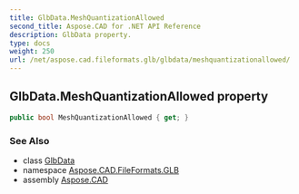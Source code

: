 ```yaml
---
title: GlbData.MeshQuantizationAllowed
second_title: Aspose.CAD for .NET API Reference
description: GlbData property. 
type: docs
weight: 250
url: /net/aspose.cad.fileformats.glb/glbdata/meshquantizationallowed/
---
```

## GlbData.MeshQuantizationAllowed property

```csharp
public bool MeshQuantizationAllowed { get; }
```

### See Also

* class [GlbData](../)
* namespace [Aspose.CAD.FileFormats.GLB](../../glbdata/)
* assembly [Aspose.CAD](../../../)


